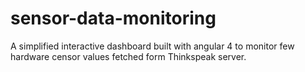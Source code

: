 # sensor-data-monitoring
A simplified interactive dashboard built with angular 4 to monitor few hardware censor values fetched form Thinkspeak server.
